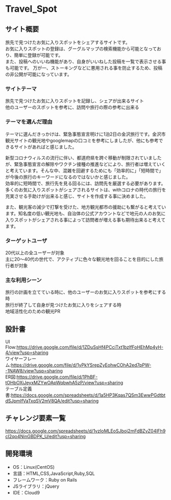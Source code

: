 
# Travel_Spot

## サイト概要
旅先で見つけたお気に入りスポットをシェアするサイトです。  
お気に入りスポットの登録は、グーグルマップの検索機能から可能となっており、簡単に登録が可能です。  
また、投稿へのいいね機能があり、自身がいいねした投稿を一覧で表示させる事も可能です。
万が一、ストーキングなどに悪用される事を防止するため、投稿の非公開が可能になっています。  

### サイトテーマ
旅先で見つけたお気に入りスポットを記録し、シェアが出来るサイト  
他のユーザーのスポットを参考に、訪問や旅行の際の参考に出来る

### テーマを選んだ理由
テーマに選んだきっかけは、緊急事態宣言明けに1泊2日の金沢旅行です。金沢市観光サイトの観光地やgooglemapの口コミを参考にしましたが、他にも参考できるサイトがあればと感じました。  

新型コロナウィルスの流行に伴い、都道府県を跨ぐ移動が制限されていましたが、緊急事態宣言の解除やワクチン接種の推進などにより、旅行者は増えていくと考えています。そんな中、混雑を回避するためにも「効率的に」「短時間で」が今後の旅行のキーワードになるのではないかと感じました。  
効率的に短時間で、旅行先を見る回るには、訪問先を厳選する必要があります。多くのお気に入りスポットがシェアされるサイトは、withコロナの時代の旅行を充実させる手助けが出来ると感じ、サイトを作成する事に決めました。  

また、観光客の減少で打撃を受けた、地方観光都市の援助にも繋がると考えています。知名度の低い観光地も、自治体の公式アカウントなどで地元の人のお気に入りスポットがシェアされる事によって訪問者が増える事も期待出来ると考えてます。

### ターゲットユーザ
20代以上の全ユーザーが対象  
主に20～40代の世代で、アクティブに色々な観光地を回ることを目的にした旅行者が対象

### 主な利用シーン
旅行の計画を立てている時に、他のユーザーのお気に入りスポットを参考にする時  
旅行が終了して自身が見つけたお気に入りをシェアする時  
地域活性化のための観光PR

## 設計書
UI Flow:https://drive.google.com/file/d/1ZDuSsHf4PCciTxt1bzlfFoHEhMp4yH-4/view?usp=sharing  
ワイヤーフレーム:https://drive.google.com/file/d/1yPkYSrepZyEohwCOhA2ed7pPW--1NAW8/view?usp=sharing  
ER図:https://drive.google.com/file/d/1PhBF-tOHbOXiJeyxMZYwOApWqbwhA5zP/view?usp=sharing  
テーブル定義書:https://docs.google.com/spreadsheets/d/1a5HP3Kqas7QSm3EwwPGdtbtdSJpmIfVaTxqSV2mV8QA/edit?usp=sharing  

## チャレンジ要素一覧
https://docs.google.com/spreadsheets/d/1vzIoMLEoSJboj2mFdBZvZ04lFh9cI2qo4NinGBDPK_U/edit?usp=sharing

## 開発環境
- OS：Linux(CentOS)
- 言語：HTML,CSS,JavaScript,Ruby,SQL
- フレームワーク：Ruby on Rails
- JSライブラリ：jQuery
- IDE：Cloud9

